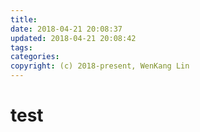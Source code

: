 ```yaml
---
title:
date: 2018-04-21 20:08:37
updated: 2018-04-21 20:08:42
tags:
categories:
copyright: (c) 2018-present, WenKang Lin
---
```


# test
